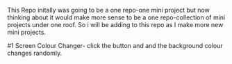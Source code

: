 This Repo initally was going to be a one repo-one mini project but now thinking about it would make more sense to be a one repo-collection of mini projects under one roof. So i will be adding to this repo as I make more new mini projects.

#1 Screen Colour Changer- click the button and and the background colour changes randomly.
 
